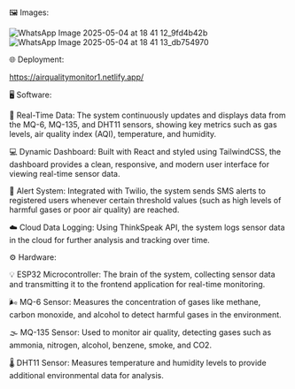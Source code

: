 🖼️ Images:

![WhatsApp Image 2025-05-04 at 18 41 12_9fd4b42b](https://github.com/user-attachments/assets/3fc78044-893c-4707-a036-505b6de706c0)
![WhatsApp Image 2025-05-04 at 18 41 13_db754970](https://github.com/user-attachments/assets/f81983aa-7db6-41ef-a720-c3d656fc8215)

🌐 Deployment:

https://airqualitymonitor1.netlify.app/

🖥️ Software:

🔄 Real-Time Data: The system continuously updates and displays data from the MQ-6, MQ-135, and DHT11 sensors, showing key metrics such as gas levels, air quality index (AQI), temperature, and humidity.

💻 Dynamic Dashboard: Built with React and styled using TailwindCSS, the dashboard provides a clean, responsive, and modern user interface for viewing real-time sensor data.

📲 Alert System: Integrated with Twilio, the system sends SMS alerts to registered users whenever certain threshold values (such as high levels of harmful gases or poor air quality) are reached.

☁️ Cloud Data Logging: Using ThinkSpeak API, the system logs sensor data in the cloud for further analysis and tracking over time.

⚙️ Hardware:

💡 ESP32 Microcontroller: The brain of the system, collecting sensor data and transmitting it to the frontend application for real-time monitoring.

🌬️ MQ-6 Sensor: Measures the concentration of gases like methane, carbon monoxide, and alcohol to detect harmful gases in the environment.

🌫️ MQ-135 Sensor: Used to monitor air quality, detecting gases such as ammonia, nitrogen, alcohol, benzene, smoke, and CO2.

🌡️ DHT11 Sensor: Measures temperature and humidity levels to provide additional environmental data for analysis.
